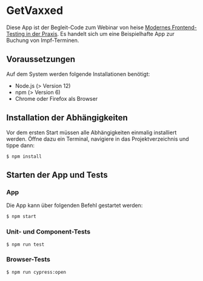 # GetVaxxed

Diese App ist der Begleit-Code zum Webinar von heise [Modernes Frontend-Testing in der Praxis](https://webinare.heise.de/webentwicklung-in-der-praxis/frontend-testing/).
Es handelt sich um eine Beispielhafte App zur Buchung von Impf-Terminen.

## Voraussetzungen

Auf dem System werden folgende Installationen benötigt:

- Node.js (> Version 12)
- npm (> Version 6)
- Chrome oder Firefox als Browser

## Installation der Abhängigkeiten

Vor dem ersten Start müssen alle Abhängigkeiten einmalig installiert werden. Öffne dazu ein Terminal, navigiere in das Projektverzeichnis und tippe dann:

```shell
$ npm install
```

## Starten der App und Tests

### App

Die App kann über folgenden Befehl gestartet werden:

```shell
$ npm start
```

### Unit- und Component-Tests

```shell
$ npm run test
```

### Browser-Tests

```shell
$ npm run cypress:open
```
